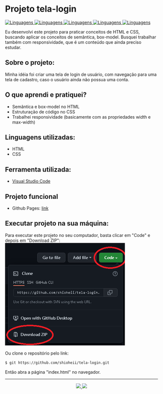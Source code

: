 # Projeto tela-login

<a href="https://github.com/shioheii">
  <img alt="Linguagens" src="https://img.shields.io/badge/autor-Bruno%20Shiohei%20Kinoshita%20do%20Nascimento-DB3833">
</a>
<a href="#">
  <img alt="Linguagens" src="https://img.shields.io/github/stars/shioheii/tela-login?color=DB3833">
</a>
<a href="#">
  <img alt="Linguagens" src="https://img.shields.io/github/last-commit/shioheii/tela-login?color=DB3833">
</a>
<a href="#">
  <img alt="Linguagens" src="https://img.shields.io/github/languages/count/shioheii/tela-login?color=DB3833">
</a>
<a href="#">
  <img alt="Linguagens" src="https://img.shields.io/github/languages/code-size/shioheii/tela-login?color=DB3833">
</a><br />

Eu desenvolvi este projeto para praticar conceitos de HTML e CSS, buscando aplicar os conceitos de semântica, box-model. Busquei trabalhar também com responsividade, que é um conteúdo que ainda preciso estudar.

## Sobre o projeto:

Minha idéia foi criar uma tela de login de usuário, com navegação para uma tela de cadastro, caso o usuário ainda não possua uma conta.

## O que aprendi e pratiquei?

- Semântica e box-model no HTML
- Estruturação de código no CSS
- Trabalhei responsividade (basicamente com as propriedades width e max-width)

## Linguagens utilizadas:

- HTML
- CSS

## Ferramenta utilizada:

- [Visual Studio Code](https://code.visualstudio.com/)

## Projeto funcional
- Github Pages: [link](https://shioheii.github.io/tela-login/)

## Executar projeto na sua máquina:

Para executar este projeto no seu computador, basta clicar em "Code" e depois em "Download ZIP":
<img src="src/img/download_repositorio.png">

Ou clone o repositório pelo link:

```bash
$ git https://github.com/shioheii/tela-login.git
```

Então abra a página "index.html" no navegador.

---

<p align="center">
  <a alt="Bruno Shiohei Kinoshita do Nascimento Linkedin" href="https://www.linkedin.com/in/bruno-shiohei/">
    <img src="https://img.shields.io/badge/LinkedIn-Bruno%20Shiohei%20Kinoshita%20do%20Nascimento-blue?logo=linkedin">
  </a>
  <a alt="Bruno Shiohei Kinoshita do Nascimento GitHub" href="https://github.com/shioheii">
    <img src="https://img.shields.io/badge/GitHub-shioheii-lightgrey?logo=github">
  </a>
</p>
